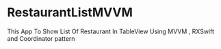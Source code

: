 # RestaurantListMVVM

This App To Show List Of Restaurant In TableView Using MVVM , RXSwift and Coordinator pattern
